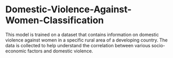 # Domestic-Violence-Against-Women-Classification
This model is trained on a dataset that contains information on domestic violence against women in a specific rural area of a developing country. The data is collected to help understand the correlation between various socio-economic factors and domestic violence.
